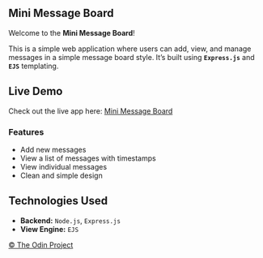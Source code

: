 ## Mini Message Board

Welcome to the **Mini Message Board**! 

This is a simple web application where users can add, view, and manage messages in a simple message board style. It’s built using **`Express.js`** and **`EJS`** templating.

## Live Demo

Check out the live app here: [Mini Message Board](https://minimessageboard-27vp.onrender.com/)

### Features
- Add new messages
- View a list of messages with timestamps
- View individual messages
- Clean and simple design

## Technologies Used

- **Backend:** `Node.js`, `Express.js`
- **View Engine:** `EJS`


[&copy; The Odin Project](https://www.theodinproject.com/)
  
